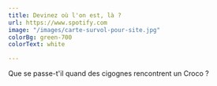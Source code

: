```yaml
---
title: Devinez où l'on est, là ?
url: https://www.spotify.com
image: "/images/carte-survol-pour-site.jpg"
colorBg: green-700
colorText: white

---
```

Que se passe-t'il quand des cigognes rencontrent un Croco ?